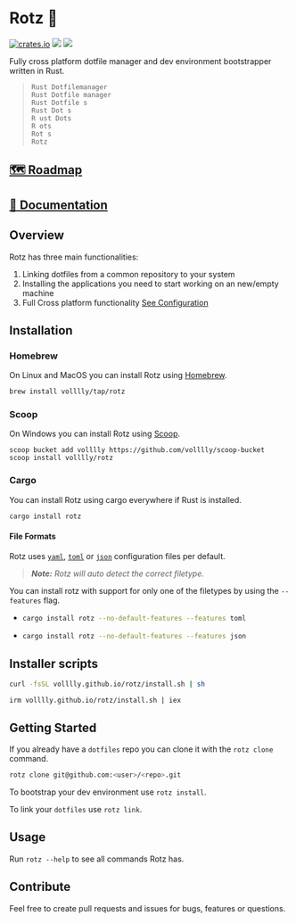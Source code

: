 # Rotz 👃
[![crates.io](https://img.shields.io/crates/v/rotz)](https://crates.io/crates/rotz)
![](https://img.shields.io/badge/platform-windows%20%7C%20linux%20%7C%20macos-lightgrey)
[![](https://img.shields.io/crates/l/rotz)](https://github.com/volllly/rotz/blob/main/LICENSE)

Fully cross platform dotfile manager and dev environment bootstrapper written in Rust.

> `Rust Dotfilemanager`<br>
> `Rust Dotfile manager`<br>
> `Rust Dotfile s`<br>
> `Rust Dot s`<br>
> `R ust Dots`<br>
> `R ots`<br>
> `Rot s`<br>
> `Rotz`

## [🗺️ Roadmap](https://github.com/users/volllly/projects/1/views/1)

## [📖 Documentation](https://volllly.github.io/rotz/)

## Overview

Rotz has three main functionalities:

1. Linking dotfiles from a common repository to your system
2. Installing the applications you need to start working on an new/empty machine
3. Full Cross platform functionality [See Configuration](https://volllly.github.io/rotz/docs/configuration/os-specific-configuration)

## Installation

### Homebrew

On Linux and MacOS you can install Rotz using [Homebrew](https://brew.sh/).

```sh
brew install volllly/tap/rotz
```

### Scoop

On Windows you can install Rotz using [Scoop](https://scoop.sh/).

```pwsh
scoop bucket add volllly https://github.com/volllly/scoop-bucket
scoop install volllly/rotz
```

### Cargo

You can install Rotz using cargo everywhere if Rust is installed.

```bash
cargo install rotz
```

#### File Formats

Rotz uses [`yaml`](https://yaml.org/), [`toml`](https://toml.io/) or [`json`](https://www.json.org/) configuration files per default.

> ***Note:** Rotz will auto detect the correct filetype.*

You can install rotz with support for only one of the filetypes by using the `--features` flag.
* ```sh
  cargo install rotz --no-default-features --features toml
  ```
* ```sh
  cargo install rotz --no-default-features --features json
  ```

## Installer scripts

```sh
curl -fsSL volllly.github.io/rotz/install.sh | sh
```

```pwsh
irm volllly.github.io/rotz/install.sh | iex
```

## Getting Started

If you already have a `dotfiles` repo you can clone it with the `rotz clone` command.

```sh
rotz clone git@github.com:<user>/<repo>.git
```

To bootstrap your dev environment use `rotz install`.

To link your `dotfiles` use `rotz link`.

## Usage

Run `rotz --help` to see all commands Rotz has.

## Contribute

Feel free to create pull requests and issues for bugs, features or questions. 

